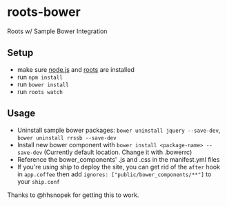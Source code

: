# roots-bower
Roots w/ Sample Bower Integration

## Setup
- make sure [node.js](http://nodejs.org) and [roots](http://roots.cx) are installed
- run `npm install`
- run `bower install`
- run `roots watch`

## Usage
- Uninstall sample bower packages: `bower uninstall jquery --save-dev`, `bower uninstall rrssb --save-dev`
- Install new bower component with `bower install <package-name> --save-dev` (Currently default location. Change it with .bowerrc)
- Reference the bower_components' .js and .css in the manifest.yml files
- If you're using ship to deploy the site, you can get rid of the `after` hook in `app.coffee` then add `ignores: ["public/bower_components/**"]` to your `ship.conf`

Thanks to @hhsnopek for getting this to work.
